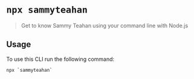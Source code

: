 # `npx sammyteahan`

> Get to know Sammy Teahan using your command line with Node.js

## Usage

To use this CLI run the following command:

``` sh
npx `sammyteahan`
```
